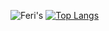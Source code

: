 ![Feri's](https://github-readme-stats.vercel.app/api?username=ferigeek&show_icons=true&theme=radical)
[![Top Langs](https://github-readme-stats.vercel.app/api/top-langs/?username=ferigeek&layout=donut-vertical)](https://github.com/ferigeek/github-readme-stats)
